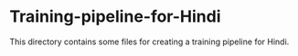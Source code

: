 # Training-pipeline-for-Hindi
This directory contains some files for creating a training pipeline for Hindi.
